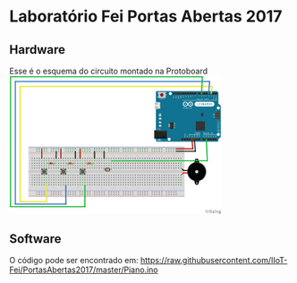 # Laboratório Fei Portas Abertas 2017

## Hardware

Esse é o esquema do circuito montado na Protoboard<br>
<img alt="Imagem do Circuito" width=75% src="https://raw.githubusercontent.com/IIoT-Fei/PortasAbertas2017/master/FeiPortasAbertasPrj2017.png">

## Software

O código pode ser encontrado em:
https://raw.githubusercontent.com/IIoT-Fei/PortasAbertas2017/master/Piano.ino


